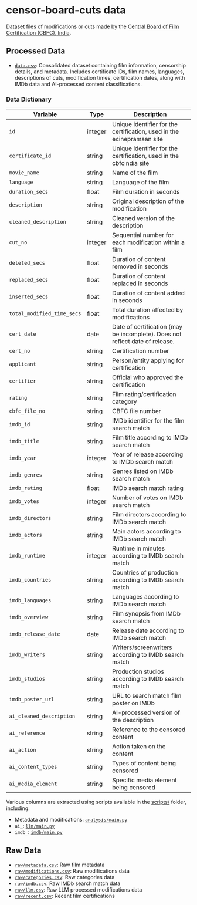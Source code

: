 # censor-board-cuts data

Dataset files of modifications or cuts made by the [Central Board of Film Certification (CBFC), India](https://www.cbfcindia.gov.in/).

## Processed Data

- [`data.csv`](data.csv): Consolidated dataset containing film information, censorship details, and metadata. Includes certificate IDs, film names, languages, descriptions of cuts, modification times, certification dates, along with IMDb data and AI-processed content classifications.

### Data Dictionary

| Variable | Type | Description |
|----------|-----------|-------------|
| `id` | integer | Unique identifier for the certification, used in the ecinepramaan site |
| `certificate_id` | string | Unique identifier for the certification, used in the cbfcindia site |
| `movie_name` | string | Name of the film |
| `language` | string | Language of the film |
| `duration_secs` | float | Film duration in seconds |
| `description` | string | Original description of the modification |
| `cleaned_description` | string | Cleaned version of the description |
| `cut_no` | integer | Sequential number for each modification within a film |
| `deleted_secs` | float | Duration of content removed in seconds |
| `replaced_secs` | float | Duration of content replaced in seconds |
| `inserted_secs` | float | Duration of content added in seconds |
| `total_modified_time_secs` | float | Total duration affected by modifications |
| `cert_date` | date | Date of certification (may be incomplete). Does not reflect date of release. |
| `cert_no` | string | Certification number |
| `applicant` | string | Person/entity applying for certification |
| `certifier` | string | Official who approved the certification |
| `rating` | string | Film rating/certification category |
| `cbfc_file_no` | string | CBFC file number |
| `imdb_id` | string | IMDb identifier for the film search match |
| `imdb_title` | string | Film title according to IMDb search match |
| `imdb_year` | integer | Year of release according to IMDb search match |
| `imdb_genres` | string | Genres listed on IMDb search match |
| `imdb_rating` | float | IMDb search match rating |
| `imdb_votes` | integer | Number of votes on IMDb search match |
| `imdb_directors` | string | Film directors according to IMDb search match |
| `imdb_actors` | string | Main actors according to IMDb search match |
| `imdb_runtime` | integer | Runtime in minutes according to IMDb search match |
| `imdb_countries` | string | Countries of production according to IMDb search match |
| `imdb_languages` | string | Languages according to IMDb search match |
| `imdb_overview` | string | Film synopsis from IMDb search match |
| `imdb_release_date` | date | Release date according to IMDb search match |
| `imdb_writers` | string | Writers/screenwriters according to IMDb search match |
| `imdb_studios` | string | Production studios according to IMDb search match |
| `imdb_poster_url` | string | URL to search match film poster on IMDb |
| `ai_cleaned_description` | string | AI-processed version of the description |
| `ai_reference` | string | Reference to the censored content |
| `ai_action` | string | Action taken on the content |
| `ai_content_types` | string | Types of content being censored |
| `ai_media_element` | string | Specific media element being censored |

Various columns are extracted using scripts available in the [scripts/](../scripts/README.md) folder, including:
- Metadata and modifications: [`analysis/main.py`](../scripts/analysis/main.py)
- `ai_`: [`llm/main.py`](../scripts/llm/main.py)
- `imdb_`: [`imdb/main.py`](../scripts/imdb/main.py)

## Raw Data

- [`raw/metadata.csv`](raw/metadata.csv): Raw film metadata
- [`raw/modifications.csv`](raw/modifications.csv): Raw modifications data
- [`raw/categories.csv`](raw/categories.csv): Raw categories data
- [`raw/imdb.csv`](raw/imdb.csv): Raw IMDb search match data
- [`raw/llm.csv`](raw/llm.csv): Raw LLM processed modifications data
- [`raw/recent.csv`](raw/recent.csv): Recent film certifications